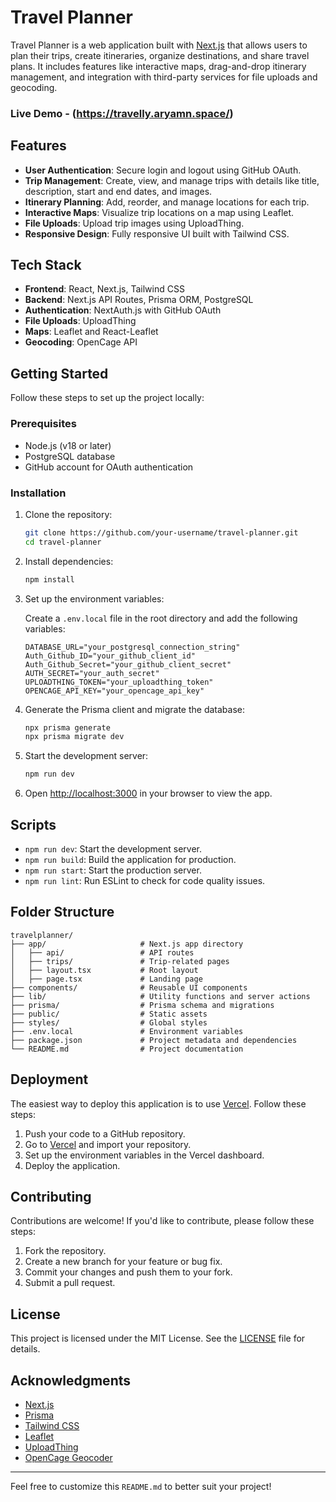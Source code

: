 # Travel Planner

Travel Planner is a web application built with [Next.js](https://nextjs.org) that allows users to plan their trips, create itineraries, organize destinations, and share travel plans. It includes features like interactive maps, drag-and-drop itinerary management, and integration with third-party services for file uploads and geocoding.

### Live Demo - (https://travelly.aryamn.space/)
## Features

- **User Authentication**: Secure login and logout using GitHub OAuth.
- **Trip Management**: Create, view, and manage trips with details like title, description, start and end dates, and images.
- **Itinerary Planning**: Add, reorder, and manage locations for each trip.
- **Interactive Maps**: Visualize trip locations on a map using Leaflet.
- **File Uploads**: Upload trip images using UploadThing.
- **Responsive Design**: Fully responsive UI built with Tailwind CSS.

## Tech Stack

- **Frontend**: React, Next.js, Tailwind CSS
- **Backend**: Next.js API Routes, Prisma ORM, PostgreSQL
- **Authentication**: NextAuth.js with GitHub OAuth
- **File Uploads**: UploadThing
- **Maps**: Leaflet and React-Leaflet
- **Geocoding**: OpenCage API

## Getting Started

Follow these steps to set up the project locally:

### Prerequisites

- Node.js (v18 or later)
- PostgreSQL database
- GitHub account for OAuth authentication

### Installation

1. Clone the repository:

   ```bash
   git clone https://github.com/your-username/travel-planner.git
   cd travel-planner
   ```

2. Install dependencies:

   ```bash
   npm install
   ```

3. Set up the environment variables:

   Create a `.env.local` file in the root directory and add the following variables:

   ```env
   DATABASE_URL="your_postgresql_connection_string"
   Auth_Github_ID="your_github_client_id"
   Auth_Github_Secret="your_github_client_secret"
   AUTH_SECRET="your_auth_secret"
   UPLOADTHING_TOKEN="your_uploadthing_token"
   OPENCAGE_API_KEY="your_opencage_api_key"
   ```

4. Generate the Prisma client and migrate the database:

   ```bash
   npx prisma generate
   npx prisma migrate dev
   ```

5. Start the development server:

   ```bash
   npm run dev
   ```

6. Open [http://localhost:3000](http://localhost:3000) in your browser to view the app.

## Scripts

- `npm run dev`: Start the development server.
- `npm run build`: Build the application for production.
- `npm run start`: Start the production server.
- `npm run lint`: Run ESLint to check for code quality issues.

## Folder Structure

```
travelplanner/
├── app/                     # Next.js app directory
│   ├── api/                 # API routes
│   ├── trips/               # Trip-related pages
│   ├── layout.tsx           # Root layout
│   ├── page.tsx             # Landing page
├── components/              # Reusable UI components
├── lib/                     # Utility functions and server actions
├── prisma/                  # Prisma schema and migrations
├── public/                  # Static assets
├── styles/                  # Global styles
├── .env.local               # Environment variables
├── package.json             # Project metadata and dependencies
└── README.md                # Project documentation
```

## Deployment

The easiest way to deploy this application is to use [Vercel](https://vercel.com). Follow these steps:

1. Push your code to a GitHub repository.
2. Go to [Vercel](https://vercel.com) and import your repository.
3. Set up the environment variables in the Vercel dashboard.
4. Deploy the application.

## Contributing

Contributions are welcome! If you'd like to contribute, please follow these steps:

1. Fork the repository.
2. Create a new branch for your feature or bug fix.
3. Commit your changes and push them to your fork.
4. Submit a pull request.

## License

This project is licensed under the MIT License. See the [LICENSE](LICENSE) file for details.

## Acknowledgments

- [Next.js](https://nextjs.org)
- [Prisma](https://www.prisma.io)
- [Tailwind CSS](https://tailwindcss.com)
- [Leaflet](https://leafletjs.com)
- [UploadThing](https://uploadthing.com)
- [OpenCage Geocoder](https://opencagedata.com)

---

Feel free to customize this `README.md` to better suit your project!
